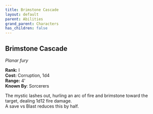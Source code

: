 ```yaml
---
title: Brimstone Cascade
layout: default
parent: Abilities
grand_parent: Characters
has_children: false
---
```


## Brimstone Cascade
_Planar fury_

**Rank:** I  
**Cost:** Corruption, 1d4  
**Range:** 4'  
**Known By**: Sorcerers

The mystic lashes out, hurling an arc of fire and brimstone toward the target, dealing 1d12 fire damage.  
A save vs Blast reduces this by half.
